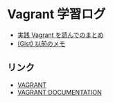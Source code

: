 # Vagrant 学習ログ

- [実践 Vagrant を読んでのまとめ](books/vagrant-up-running)
- [(Gist) 以前のメモ](https://gist.github.com/kesuiket/e2797b2e87ddb776ab07)


## リンク

- [VAGRANT](https://www.vagrantup.com/)
- [VAGRANT DOCUMENTATION](https://docs.vagrantup.com/v2/)


